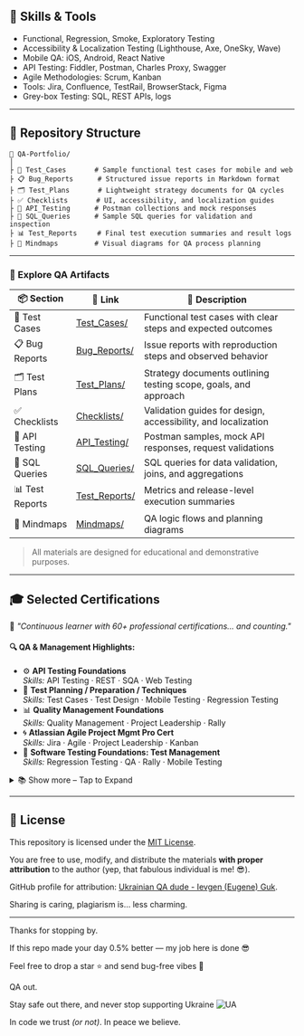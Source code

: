 
## 🧰 Skills & Tools

- Functional, Regression, Smoke, Exploratory Testing  
- Accessibility & Localization Testing (Lighthouse, Axe, OneSky, Wave)  
- Mobile QA: iOS, Android, React Native  
- API Testing: Fiddler, Postman, Charles Proxy, Swagger  
- Agile Methodologies: Scrum, Kanban  
- Tools: Jira, Confluence, TestRail, BrowserStack, Figma  
- Grey-box Testing: SQL, REST APIs, logs

---

## 📁 Repository Structure

```
📂 QA-Portfolio/
│
├ 🧪 Test_Cases       # Sample functional test cases for mobile and web  
├ 📋 Bug_Reports      # Structured issue reports in Markdown format  
├ 🗂️ Test_Plans       # Lightweight strategy documents for QA cycles  
├ ✅ Checklists       # UI, accessibility, and localization guides  
├ 🔌 API_Testing      # Postman collections and mock responses  
├ 💾 SQL_Queries      # Sample SQL queries for validation and inspection  
├ 📊 Test_Reports     # Final test execution summaries and result logs  
├ 🧠 Mindmaps         # Visual diagrams for QA process planning
```

---

### 📁 Explore QA Artifacts

| 📦 Section       | 🔗 Link                            | 📝 Description                                                  |
|------------------|------------------------------------|------------------------------------------------------------------|
| 🧪 Test Cases     | [Test_Cases/](Test_Cases/)         | Functional test cases with clear steps and expected outcomes     |
| 📋 Bug Reports    | [Bug_Reports/](Bug_Reports/)       | Issue reports with reproduction steps and observed behavior      |
| 🗂️ Test Plans     | [Test_Plans/](Test_Plans/)         | Strategy documents outlining testing scope, goals, and approach  |
| ✅ Checklists     | [Checklists/](Checklists/)         | Validation guides for design, accessibility, and localization    |
| 🔌 API Testing    | [API_Testing/](API_Testing/)       | Postman samples, mock API responses, request validations         |
| 💾 SQL Queries    | [SQL_Queries/](SQL_Queries/)       | SQL queries for data validation, joins, and aggregations         |
| 📊 Test Reports   | [Test_Reports/](Test_Reports/)     | Metrics and release-level execution summaries                    |
| 🧠 Mindmaps       | [Mindmaps/](Mindmaps/)             | QA logic flows and planning diagrams                             |

> All materials are designed for educational and demonstrative purposes.

---

## 🎓 Selected Certifications
 
💬 *"Continuous learner with 60+ professional certifications... and counting."*  

#### 🔍 QA & Management Highlights:

- ⚙️ **API Testing Foundations**  
  *Skills:* API Testing · REST · SQA · Web Testing  
- 🧪 **Test Planning / Preparation / Techniques**  
  *Skills:* Test Cases · Test Design · Mobile Testing · Regression Testing 
- 📊 **Quality Management Foundations**  
  *Skills:* Quality Management · Project Leadership · Rally  
- 🌀 **Atlassian Agile Project Mgmt Pro Cert**  
  *Skills:* Jira · Agile · Project Leadership · Kanban  
- 🎯 **Software Testing Foundations: Test Management**  
  *Skills:* Regression Testing · QA · Rally · Mobile Testing

<details>
  <summary>📚 Show more – Tap to Expand</summary>

#### 🧪 Testing Techniques:
- **Snagit Certification** – TechSmith  
- **Alpha Testing in Agile World**
- **Exploratory Testing**
- **Penetration Testing and Ethical Hacking** 
- **Bug Writing and Management**
- **Scripting for Testers**
- **Continuous Testing and DevOps**
- **Transitioning to Automation**
- **Becoming a Product Tester**
- **Agile Testing**
- **Testing Throughout SDLC**
- **Chrome DevTools · Web Performance**
- **Test Automation Foundations**

#### 🤖 Productivity & Tools:
- **Career Essentials in GitHub**
- **AI for Managers**
- **Boosting Productivity with AI**
- **Generative AI for Research**
- **LambdaTest Pro Certification**
- **Learning Jira · Rally · Mantis**

#### ☁️ DevOps & Cloud:
- **Azure DevOps (for non-programmers)**
- **AZ-900 Microsoft Azure Fundamentals**
- **Learning Azure DevOps · AWS Essentials**

#### 📊 Project Management Series:
- **Getting Started with Microsoft Project**
- **Project Leadership**
- **Planning for Successful Projects**
- **Microsoft Project in Business Situations**
- **Meeting Planning · Delegating Tasks · Strategic Thinking**

#### 🛠️ Other:
- **React Native Essential Training**
- **ServiceNow & ITSM**
- **Behavior-Driven Development**
- **Understanding Manual Testing**
- **Jira Work Management Fundamentals**
- **Common Meeting Problems**

</details>

---

## 🧾 License

This repository is licensed under the [MIT License](LICENSE).  

You are free to use, modify, and distribute the materials **with proper attribution** to the author (yep, that fabulous individual is me! 😎).

GitHub profile for attribution: [Ukrainian QA dude - Ievgen (Eugene) Guk](https://github.com/eGoOki).

Sharing is caring, plagiarism is… less charming.

---

Thanks for stopping by. 

If this repo made your day 0.5% better — my job here is done 😎

Feel free to drop a star ⭐ and send bug-free vibes 🚀

QA out.  

Stay safe out there, and never stop supporting Ukraine ![UA](https://flagcdn.com/w20/ua.png)  

In code we trust *(or not)*. In peace we believe.

